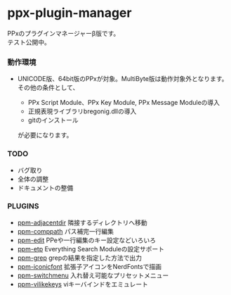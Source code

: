 # ppx-plugin-manager

<!-- TORO氏作のファイル操作ツール集Paper Plane xUIのプラグイン(設定集)を -->
<!-- 設定・管理するためのプラグインマネージャー(β版)です。            -->
PPxのプラグインマネージャーβ版です。  
テスト公開中。  

### 動作環境

- UNICODE版、64bit版のPPxが対象。MultiByte版は動作対象外となります。  
その他の条件として、

  - PPx Script Module、PPx Key Module, PPx Message Moduleの導入
  - 正規表現ライブラリbregonig.dllの導入
  - gitのインストール

  が必要になります。

### TODO

- バグ取り
- 全体の調整
- ドキュメントの整備

### PLUGINS

- [ppm-adjacentdir](https://github.com/tar80/ppm-adjacentdir) 隣接するディレクトリへ移動
- [ppm-comppath](https://github.com/tar80/ppm-comppath) パス補完一行編集
- [ppm-edit](https://github.com/tar80/ppm-edit) PPeや一行編集のキー設定などいろいろ
- [ppm-etp](https://github.com/tar80/ppm-etp) Everything Search Moduleの設定サポート
- [ppm-grep](https://github.com/tar80/ppm-grep) grepの結果を指定した方法で出力
- [ppm-iconicfont](https://github.com/tar80/ppm-iconicfont) 拡張子アイコンをNerdFontsで描画
- [ppm-switchmenu](https://github.com/tar80/ppm-switchmenu) 入れ替え可能なプリセットメニュー
- [ppm-vilikekeys](https://github.com/tar80/ppm-vilikekeys) viキーバインドをエミュレート
<!-- - [ppm-misc](https://github.cim/tar80/ppm-misc) 細々としたカスタマイズの詰め合わせ -->


